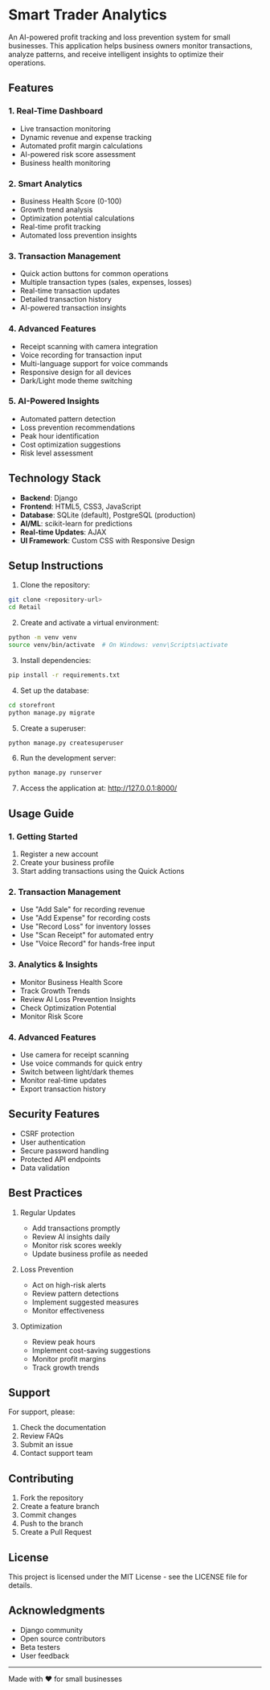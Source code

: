 # Smart Trader Analytics

An AI-powered profit tracking and loss prevention system for small businesses. This application helps business owners monitor transactions, analyze patterns, and receive intelligent insights to optimize their operations.

## Features

### 1. Real-Time Dashboard
- Live transaction monitoring
- Dynamic revenue and expense tracking
- Automated profit margin calculations
- AI-powered risk score assessment
- Business health monitoring

### 2. Smart Analytics
- Business Health Score (0-100)
- Growth trend analysis
- Optimization potential calculations
- Real-time profit tracking
- Automated loss prevention insights

### 3. Transaction Management
- Quick action buttons for common operations
- Multiple transaction types (sales, expenses, losses)
- Real-time transaction updates
- Detailed transaction history
- AI-powered transaction insights

### 4. Advanced Features
- Receipt scanning with camera integration
- Voice recording for transaction input
- Multi-language support for voice commands
- Responsive design for all devices
- Dark/Light mode theme switching

### 5. AI-Powered Insights
- Automated pattern detection
- Loss prevention recommendations
- Peak hour identification
- Cost optimization suggestions
- Risk level assessment

## Technology Stack

- **Backend**: Django
- **Frontend**: HTML5, CSS3, JavaScript
- **Database**: SQLite (default), PostgreSQL (production)
- **AI/ML**: scikit-learn for predictions
- **Real-time Updates**: AJAX
- **UI Framework**: Custom CSS with Responsive Design

## Setup Instructions

1. Clone the repository:
```bash
git clone <repository-url>
cd Retail
```

2. Create and activate a virtual environment:
```bash
python -m venv venv
source venv/bin/activate  # On Windows: venv\Scripts\activate
```

3. Install dependencies:
```bash
pip install -r requirements.txt
```

4. Set up the database:
```bash
cd storefront
python manage.py migrate
```

5. Create a superuser:
```bash
python manage.py createsuperuser
```

6. Run the development server:
```bash
python manage.py runserver
```

7. Access the application at: http://127.0.0.1:8000/

## Usage Guide

### 1. Getting Started
1. Register a new account
2. Create your business profile
3. Start adding transactions using the Quick Actions

### 2. Transaction Management
- Use "Add Sale" for recording revenue
- Use "Add Expense" for recording costs
- Use "Record Loss" for inventory losses
- Use "Scan Receipt" for automated entry
- Use "Voice Record" for hands-free input

### 3. Analytics & Insights
- Monitor Business Health Score
- Track Growth Trends
- Review AI Loss Prevention Insights
- Check Optimization Potential
- Monitor Risk Score

### 4. Advanced Features
- Use camera for receipt scanning
- Use voice commands for quick entry
- Switch between light/dark themes
- Monitor real-time updates
- Export transaction history

## Security Features

- CSRF protection
- User authentication
- Secure password handling
- Protected API endpoints
- Data validation

## Best Practices

1. Regular Updates
   - Add transactions promptly
   - Review AI insights daily
   - Monitor risk scores weekly
   - Update business profile as needed

2. Loss Prevention
   - Act on high-risk alerts
   - Review pattern detections
   - Implement suggested measures
   - Monitor effectiveness

3. Optimization
   - Review peak hours
   - Implement cost-saving suggestions
   - Monitor profit margins
   - Track growth trends

## Support

For support, please:
1. Check the documentation
2. Review FAQs
3. Submit an issue
4. Contact support team

## Contributing

1. Fork the repository
2. Create a feature branch
3. Commit changes
4. Push to the branch
5. Create a Pull Request

## License

This project is licensed under the MIT License - see the LICENSE file for details.

## Acknowledgments

- Django community
- Open source contributors
- Beta testers
- User feedback

---

Made with ❤️ for small businesses 